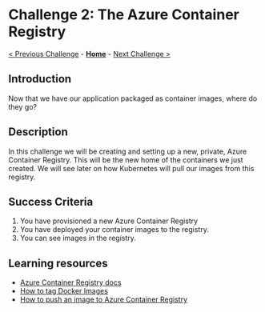 # Challenge 2: The Azure Container Registry

[< Previous Challenge](./01-containers.md) - **[Home](../README.md)** - [Next Challenge >](./03-k8sintro.md)

## Introduction

Now that we have our application packaged as container images, where do they go?

## Description

In this challenge we will be creating and setting up a new, private, Azure Container Registry. This will be the new home of the containers we just created. We will see later on how Kubernetes will pull our images from this registry.

## Success Criteria

1. You have provisioned a new Azure Container Registry
1. You have deployed your container images to the registry.
1. You can see images in the registry.

## Learning resources

* [Azure Container Registry docs](https://docs.microsoft.com/en-us/azure/container-registry/)
* [How to tag Docker Images](https://docs.docker.com/engine/reference/commandline/tag/)
* [How to push an image to Azure Container Registry](https://docs.microsoft.com/en-us/azure/container-registry/container-registry-get-started-docker-cli?tabs=azure-cli)
